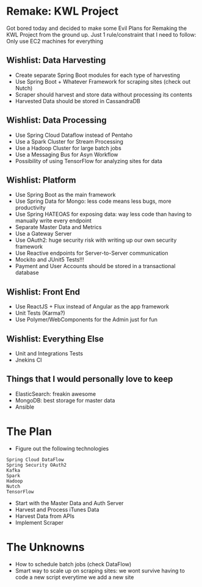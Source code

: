 # Remake: KWL Project
Got bored today and decided to make some Evil Plans for Remaking the KWL Project from the ground up.
Just 1 rule/constraint that I need to follow: Only use EC2 machines for everything

## Wishlist: Data Harvesting
- Create separate Spring Boot modules for each type of harvesting
- Use Spring Boot + Whatever Framework for scraping sites (check out Nutch)
- Scraper should harvest and store data without processing its contents
- Harvested Data should be stored in CassandraDB

## Wishlist: Data Processing
- Use Spring Cloud Dataflow instead of Pentaho
- Use a Spark Cluster for Stream Processing
- Use a Hadoop Cluster for large batch jobs
- Use a Messaging Bus for Asyn Workflow
- Possibility of using TensorFlow for analyzing sites for data

## Wishlist: Platform
- Use Spring Boot as the main framework
- Use Spring Data for Mongo: less code means less bugs, more productivity
- Use Spring HATEOAS for exposing data: way less code than having to manually write every endpoint
- Separate Master Data and Metrics
- Use a Gateway Server
- Use OAuth2: huge security risk with writing up our own security framework
- Use Reactive endpoints for Server-to-Server communication
- Mockito and JUnit5 Tests!!!
- Payment and User Accounts should be stored in a transactional database

## Wishlist: Front End
- Use ReactJS + Flux instead of Angular as the app framework
- Unit Tests (Karma?)
- Use Polymer/WebComponents for the Admin just for fun

## Wishlist: Everything Else
- Unit and Integrations Tests
- Jnekins CI

## Things that I would personally love to keep
- ElasticSearch: freakin awesome
- MongoDB: best storage for master data
- Ansible

# The Plan
- Figure out the following technologies
```
Spring Cloud DataFlow
Spring Security OAuth2
Kafka
Spark
Hadoop
Nutch
TensorFlow
```
- Start with the Master Data and Auth Server
- Harvest and Process iTunes Data
- Harvest Data from APIs
- Implement Scraper

# The Unknowns
- How to schedule batch jobs (check DataFlow)
- Smart way to scale up on scraping sites: we wont survive having to code a new script everytime we add a new site
